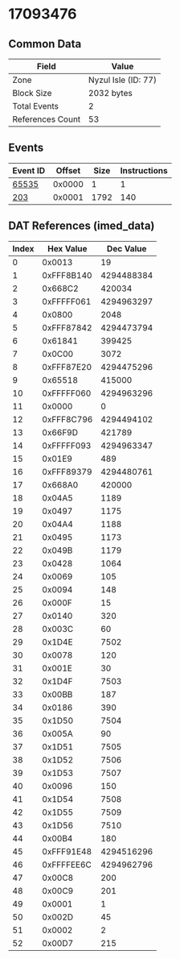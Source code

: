 # 17093476

## Common Data

| Field            | Value               |
|------------------|---------------------|
| Zone             | Nyzul Isle (ID: 77) |
| Block Size       | 2032 bytes          |
| Total Events     | 2                   |
| References Count | 53                  |

## Events

| Event ID            | Offset   |   Size |   Instructions |
|---------------------|----------|--------|----------------|
| [65535](./65535.md) | 0x0000   |      1 |              1 |
| [203](./203.md)     | 0x0001   |   1792 |            140 |

## DAT References (imed_data)

|   Index | Hex Value   |   Dec Value |
|---------|-------------|-------------|
|       0 | 0x0013      |          19 |
|       1 | 0xFFF8B140  |  4294488384 |
|       2 | 0x668C2     |      420034 |
|       3 | 0xFFFFF061  |  4294963297 |
|       4 | 0x0800      |        2048 |
|       5 | 0xFFF87842  |  4294473794 |
|       6 | 0x61841     |      399425 |
|       7 | 0x0C00      |        3072 |
|       8 | 0xFFF87E20  |  4294475296 |
|       9 | 0x65518     |      415000 |
|      10 | 0xFFFFF060  |  4294963296 |
|      11 | 0x0000      |           0 |
|      12 | 0xFFF8C796  |  4294494102 |
|      13 | 0x66F9D     |      421789 |
|      14 | 0xFFFFF093  |  4294963347 |
|      15 | 0x01E9      |         489 |
|      16 | 0xFFF89379  |  4294480761 |
|      17 | 0x668A0     |      420000 |
|      18 | 0x04A5      |        1189 |
|      19 | 0x0497      |        1175 |
|      20 | 0x04A4      |        1188 |
|      21 | 0x0495      |        1173 |
|      22 | 0x049B      |        1179 |
|      23 | 0x0428      |        1064 |
|      24 | 0x0069      |         105 |
|      25 | 0x0094      |         148 |
|      26 | 0x000F      |          15 |
|      27 | 0x0140      |         320 |
|      28 | 0x003C      |          60 |
|      29 | 0x1D4E      |        7502 |
|      30 | 0x0078      |         120 |
|      31 | 0x001E      |          30 |
|      32 | 0x1D4F      |        7503 |
|      33 | 0x00BB      |         187 |
|      34 | 0x0186      |         390 |
|      35 | 0x1D50      |        7504 |
|      36 | 0x005A      |          90 |
|      37 | 0x1D51      |        7505 |
|      38 | 0x1D52      |        7506 |
|      39 | 0x1D53      |        7507 |
|      40 | 0x0096      |         150 |
|      41 | 0x1D54      |        7508 |
|      42 | 0x1D55      |        7509 |
|      43 | 0x1D56      |        7510 |
|      44 | 0x00B4      |         180 |
|      45 | 0xFFF91E48  |  4294516296 |
|      46 | 0xFFFFEE6C  |  4294962796 |
|      47 | 0x00C8      |         200 |
|      48 | 0x00C9      |         201 |
|      49 | 0x0001      |           1 |
|      50 | 0x002D      |          45 |
|      51 | 0x0002      |           2 |
|      52 | 0x00D7      |         215 |

